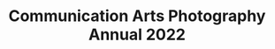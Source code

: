 ---
attached_collection: collections/antoine-s-escalaras.md
attached_link: 
block_aspect_ratio: aspect-5x4
blog_block_cover: https://d1sf55qlb7p6hz.cloudfront.net/rieser-ca_esc-1.jpg
blog_header: 
caption: "Antoine’s Escalaras"
content: >-
  Beyond thrilled to share that [**_Antoine’s
  Escalara_s**](https://jesserieser.com/collections/escalaras) has been
  recognized in this year’s [**_Communication Arts Photo
  Annual_**](https://www.commarts.com/project/34295/antoine-s-escalaras).


  This new photo and film hybrid project marries my environmental architectural
  sensibilities with my sport photographic works.


  Congrats to the fellow winners and thank you to the judges: Mike Davis**,**
  visual storytelling consultant/photo editor/educator/author, Minneapolis, MN  

  Jennifer Dorn**,** photo director, _Variety_, Los Angeles, CA  

  Luis Paulo Gatti**,** creative director/head of art/teacher, Stuttgart,
  Germany  

  Natalia Jiménez**,** picture editor, the _Washington Post_, Washington, DC  

  Marcia Minter**,** co-founder/executive director, Indigo Arts Alliance,
  Portland, MA  

  Nikki Ormerod**,** director/photographer/partner, Undivided Creative, Toronto,
  Canada  

  Adrienne Pao**,** photographer/creative director/director of Academy of Art
  University School of Photography, San Francisco Bay Area, CA  

  David Roennfeldt**,** founder/creative director, 3 Deep Design, Melbourne,
  Australia  

  Marcus Smith**,** photographer/director, Chicago, IL  

  Steve Wallington, creative director and co-founder, the Photography Movement,
  London, United Kingdom
date: 
news_category:
  - awards
theme_color: "#FABDC2"
title: Communication Arts Photography Annual 2022
seo:
  meta_description: 
  meta_title: 
post_blocks:
  - _bookshop_name: posts/media-row-start
    row_alignment: between
  - _bookshop_name: posts/media-element-static
    caption: 
    image: https://d1sf55qlb7p6hz.cloudfront.net/rieser-ca_esc-6.jpg
    width: '50'
  - _bookshop_name: posts/media-element-static
    caption: 
    image: https://d1sf55qlb7p6hz.cloudfront.net/rieser-ca_esc-7.jpg
    width: '50'
  - _bookshop_name: posts/media-row-static
  - _bookshop_name: posts/media-element-static
    caption: 
    image: https://d1sf55qlb7p6hz.cloudfront.net/rieser-ca_esc-8.jpg
    width: '33'
  - _bookshop_name: posts/media-element-static
    caption: 
    image: https://d1sf55qlb7p6hz.cloudfront.net/rieser-ca_esc-9.jpg
    width: '33'
  - _bookshop_name: posts/media-element-static
    caption: 
    image: https://d1sf55qlb7p6hz.cloudfront.net/rieser-ca_esc-10.jpg
    width: '33'
  - _bookshop_name: posts/media-row-static
  - _bookshop_name: posts/media-element-static
    caption: 
    image: https://d1sf55qlb7p6hz.cloudfront.net/rieser-ca_esc-12.jpg
    width: '33'
  - _bookshop_name: posts/media-element-static
    caption: 
    image: https://d1sf55qlb7p6hz.cloudfront.net/rieser-ca_esc-13.jpg
    width: '33'
  - _bookshop_name: posts/media-element-static
    caption: 
    image: https://d1sf55qlb7p6hz.cloudfront.net/rieser-ca_esc-11.jpg
    width: '33'
  - _bookshop_name: posts/media-row-static
  - _bookshop_name: posts/media-element-static
    caption: 
    image: https://d1sf55qlb7p6hz.cloudfront.net/rieser-ca_esc-19.jpg
    width: '40'
  - _bookshop_name: posts/media-element-static
    caption: 
    image: https://d1sf55qlb7p6hz.cloudfront.net/rieser-ca_esc-18.jpg
    width: '60'
  - _bookshop_name: posts/media-row-static
  - _bookshop_name: posts/media-element-static
    caption: 
    image: https://d1sf55qlb7p6hz.cloudfront.net/rieser-ca_esc-20.jpg
    width: '33'
  - _bookshop_name: posts/media-element-static
    caption: 
    image: https://d1sf55qlb7p6hz.cloudfront.net/rieser-ca_esc-21.jpg
    width: '33'
  - _bookshop_name: posts/media-element-static
    caption: 
    image: https://d1sf55qlb7p6hz.cloudfront.net/rieser-ca_esc-17.jpg
    width: '33'
  - _bookshop_name: posts/media-row-static
  - _bookshop_name: posts/media-element-static
    caption: 
    image: https://d1sf55qlb7p6hz.cloudfront.net/rieser-ca_esc-15.jpg
    width: '50'
  - _bookshop_name: posts/media-element-static
    caption: 
    image: https://d1sf55qlb7p6hz.cloudfront.net/rieser-ca_esc-14.jpg
    width: '50'
  - _bookshop_name: posts/media-row-end
blog_slider:
  - _bookshop_name: posts/media-element-url
    image: https://d1sf55qlb7p6hz.cloudfront.net/rieser-ca_esc-3.jpg
  - _bookshop_name: posts/media-element-url
    image: https://d1sf55qlb7p6hz.cloudfront.net/rieser-ca_esc-2.jpg
  - _bookshop_name: posts/media-element-url
    image: https://d1sf55qlb7p6hz.cloudfront.net/rieser-ca_esc-4.jpg
  - _bookshop_name: posts/media-element-url
    image: https://d1sf55qlb7p6hz.cloudfront.net/rieser-ca_esc-5.jpg
---